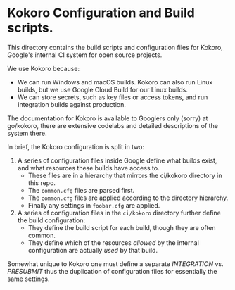 # Kokoro Configuration and Build scripts.

This directory contains the build scripts and configuration files
for Kokoro, Google's internal CI system for open source projects.

We use Kokoro because:

- We can run Windows and macOS builds. Kokoro can also run Linux builds, but we
  use Google Cloud Build for our Linux builds.
- We can store secrets, such as key files or access tokens, and run integration
  builds against production.

The documentation for Kokoro is available to Googlers only (sorry) at go/kokoro,
there are extensive codelabs and detailed descriptions of the system there.

In brief, the Kokoro configuration is split in two:

1. A series of configuration files inside Google define what builds exist, and
   what resources these builds have access to.
   - These files are in a hierarchy that mirrors the ci/kokoro directory in this
     repo.
   - The `common.cfg` files are parsed first.
   - The `common.cfg` files are applied according to the directory hierarchy.
   - Finally any settings in `foobar.cfg` are applied.
2. A series of configuration files in the `ci/kokoro` directory further define
   the build configuration:
   - They define the build script for each build, though they are often common.
   - They define which of the resources *allowed* by the internal configuration
     are actually *used* by that build.

Somewhat unique to Kokoro one must define a separate *INTEGRATION* vs.
*PRESUBMIT* thus the duplication of configuration files for essentially the
same settings.

